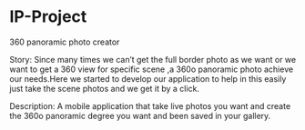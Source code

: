# IP-Project
360 panoramic photo creator

Story:
Since many times we can’t get the full border photo as we want or we want to get a 360 view for specific scene ,a 360o panoramic photo achieve our needs.Here we started to develop our application to help in this easily just take the scene photos and we get it by a click.

Description:
A mobile application that take live photos you want and create the 360o panoramic degree you want and been saved in your gallery.
